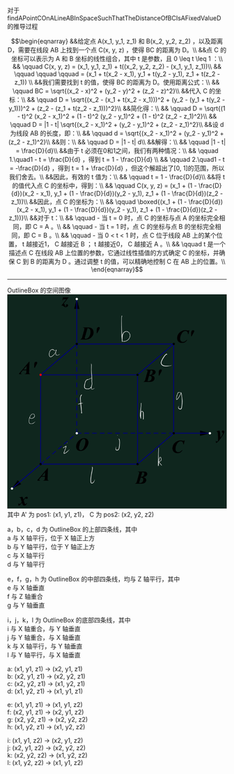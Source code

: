 
对于 findAPointCOnALineABInSpaceSuchThatTheDistanceOfBCIsAFixedValueD 的推导过程

$$\begin{eqnarray}
&&给定点 A(x_1, y_1, z_1) 和 B(x_2, y_2, z_2) ，以及距离 D，需要在线段 AB 上找到一个点 C(x, y, z) ，使得 BC 的距离为 D。\\
&&点 C 的坐标可以表示为 A 和 B 坐标的线性组合，其中 t 是参数，且 0 \leq t \leq 1 ：\\
&& \qquad C(x, y, z)  =  (x_1, y_1, z_1) + t((x_2, y_2, z_2) - (x_1, y_1, z_1))\\
&& \qquad \qquad \qquad  = (x_1 + t(x_2 - x_1), y_1 + t(y_2 - y_1), z_1 + t(z_2 - z_1)) \\
&&我们需要找到 t 的值，使得 BC 的距离为 D。使用距离公式：\\
&& \qquad BC = \sqrt{(x_2 - x)^2 + (y_2 - y)^2 + (z_2 - z)^2}\\
&&代入 C 的坐标：\\
&& \qquad D = \sqrt{(x_2 - (x_1 + t(x_2 - x_1)))^2 + (y_2 - (y_1 + t(y_2 - y_1)))^2 + (z_2 - (z_1 + t(z_2 - z_1)))^2}\\
&&简化得：\\
&& \qquad  D = \sqrt{(1 - t)^2 (x_2 - x_1)^2 + (1 - t)^2 (y_2 - y_1)^2 + (1 - t)^2 (z_2 - z_1)^2}\\
&& \qquad  D = |1 - t| \sqrt{(x_2 - x_1)^2 + (y_2 - y_1)^2 + (z_2 - z_1)^2}\\
&&设 d 为线段 AB 的长度，即：\\
&& \qquad  d = \sqrt{(x_2 - x_1)^2 + (y_2 - y_1)^2 + (z_2 - z_1)^2}\\
&&则：\\
&& \qquad D = |1 - t| d\\
&&解得：\\
&& \qquad |1 - t| = \frac{D}{d}\\
&&由于 t 必须在0和1之间，我们有两种情况：\\
&& \qquad 1.\quad1 - t = \frac{D}{d} ，得到 t = 1 - \frac{D}{d} \\
&& \qquad 2.\quad1 - t = -\frac{D}{d} ，得到 t = 1 + \frac{D}{d} ，但这个解超出了[0, 1]的范围，所以我们舍去。\\
&&因此，有效的 t 值为：\\
&& \qquad t = 1 - \frac{D}{d}\\
&&将 t 的值代入点 C 的坐标中，得到：\\
&& \qquad C(x, y, z) = (x_1 + (1 - \frac{D}{d})(x_2 - x_1), y_1 + (1 - \frac{D}{d})(y_2 - y_1), z_1 + (1 - \frac{D}{d})(z_2 - z_1))\\
&&因此，点 C 的坐标为：\\
&& \qquad \boxed{(x_1 + (1 - \frac{D}{d})(x_2 - x_1), y_1 + (1 - \frac{D}{d})(y_2 - y_1), z_1 + (1 - \frac{D}{d})(z_2 - z_1))}\\
&&对于 t：\\
&& \qquad - 当 t = 0 时，点 C 的坐标与点 A 的坐标完全相同，即 C = A 。\\
&& \qquad - 当 t = 1 时，点 C 的坐标与点 B 的坐标完全相同，即 C = B 。\\
&& \qquad - 当 0 < t < 1 时，点 C 位于线段 AB 上的某个位置， t 越接近1， C 越接近 B ； t 越接近0， C 越接近 A 。\\
&& \qquad t 是一个描述点 C 在线段 AB 上位置的参数，它通过线性插值的方式确定 C 的坐标，并确保 C 到 B 的距离为 D 。通过调整 t 的值，可以精确地控制 C 在 AB 上的位置。\\
\end{eqnarray}$$

---

OutlineBox 的空间图像
![box in 3d space coordinate system.png](box%20in%203d%20space%20coordinate%20system.png)
其中 A' 为 pos1: (x1, y1, z1)， C 为 pos2: (x2, y2, z2)

a，b，c，d 为 OutlineBox 的上部四条线，其中  
a 与 X 轴平行，位于 X 轴正上方  
b 与 Y 轴平行，位于 Y 轴正上方  
c 与 X 轴平行  
d 与 Y 轴平行

e，f，g，h 为 OutlineBox 的中部四条线，均与 Z 轴平行，其中  
e 与 X 轴垂直  
f 与 Z 轴重合  
g 与 Y 轴垂直

i，j，k，l 为 OutlineBox 的底部四条线，其中  
i 与 X 轴重合，与 Y 轴垂直  
j 与 Y 轴重合，与 X 轴垂直  
k 与 X 轴平行，与 Y 轴垂直  
l 与 Y 轴平行，与 X 轴垂直  

a: (x1, y1, z1) -> (x2, y1, z1)  
b: (x2, y1, z1) -> (x2, y2, z1)  
c: (x2, y2, z1) -> (x1, y2, z1)  
d: (x1, y2, z1) -> (x1, y1, z1)  

e: (x1, y1, z1) -> (x1, y1, z2)  
f: (x2, y1, z1) -> (x2, y1, z2)  
g: (x2, y2, z1) -> (x2, y2, z2)  
h: (x1, y2, z1) -> (x1, y2, z2)  

i: (x1, y1, z2) -> (x2, y1, z2)  
j: (x2, y1, z2) -> (x2, y2, z2)  
k: (x2, y2, z2) -> (x1, y2, z2)  
l: (x1, y2, z2) -> (x1, y1, z2)  

